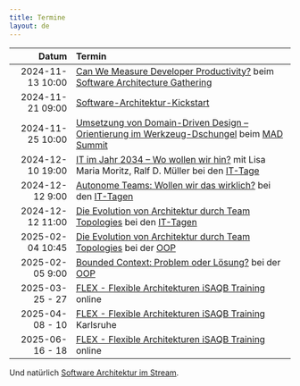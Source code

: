 ```yaml
---
title: Termine
layout: de
---
```


|            Datum | Termin                                                                                                                                                                                                                              |
|-----------------:|:------------------------------------------------------------------------------------------------------------------------------------------------------------------------------------------------------------------------------------|
| 2024-11-13 10:00 | [Can We Measure Developer Productivity?](https://conferences.isaqb.org/software-architecture-gathering/program-2024/#can-we-measure-developer-productivity) beim [Software Architecture Gathering](https://conferences.isaqb.org/software-architecture-gathering/) |
| 2024-11-21 09:00 | [Software-Architektur-Kickstart](https://www.socreatory.com/de/trainings/arch-kickstart) |
| 2024-11-25 10:00 | [Umsetzung von Domain-Driven Design – Orientierung im Werkzeug-Dschungel](https://mad-summit.de/domain-driven-design/umsetzung-von-domain-driven-design-orientierung-im-werkzeug-dschungel/) beim [MAD Summit](https://mad-summit.de/) | 
| 2024-12-10 19:00 | [IT im Jahr 2034 – Wo wollen wir hin?](https://www.ittage.informatik-aktuell.de/programm/2024/it-im-jahr-2034-wo-wollen-wir-hin.html) mit Lisa Maria Moritz, Ralf D. Müller bei den [IT-Tage](https://www.ittage.informatik-aktuell.de/)                         |
|  2024-12-12 9:00 | [Autonome Teams: Wollen wir das wirklich?](https://www.ittage.informatik-aktuell.de/programm/2024/autonome-teams-wollen-wir-das-wirklich.html) bei den [IT-Tagen](https://www.ittage.informatik-aktuell.de/)                         |
| 2024-12-12 11:00 | [Die Evolution von Architektur durch Team Topologies](https://www.ittage.informatik-aktuell.de/programm/2024/die-evolution-von-architektur-durch-team-topologies.html) bei den [IT-Tagen](https://www.ittage.informatik-aktuell.de/) |
| 2025-02-04 10:45 | [Die Evolution von Architektur durch Team Topologies](https://www.oop-konferenz.de/de/programm/konferenzprogramm#item-7726) bei der [OOP](https://www.oop-konferenz.de/) |
| 2025-02-05 9:00 | [Bounded Context: Problem oder Lösung?](https://www.oop-konferenz.de/de/programm/konferenzprogramm#item-7761 ) bei der [OOP](https://www.oop-konferenz.de/) |
| 2025-03-25 - 27 | [FLEX - Flexible Architekturen iSAQB Training](https://www.socreatory.com/de/trainings/flex) online |
| 2025-04-08 - 10 | [FLEX - Flexible Architekturen iSAQB Training](https://www.socreatory.com/de/trainings/flex) Karlsruhe |
| 2025-06-16 - 18 | [FLEX - Flexible Architekturen iSAQB Training](https://www.socreatory.com/de/trainings/flex) online |

Und natürlich [Software Architektur im
Stream](https://software-architektur.tv/).
